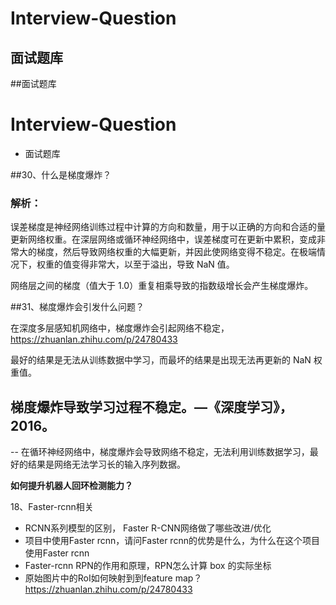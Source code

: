 # Interview-Question
## 面试题库
##面试题库

# Interview-Question
- 面试题库

##30、什么是梯度爆炸？
### 解析：

误差梯度是神经网络训练过程中计算的方向和数量，用于以正确的方向和合适的量更新网络权重。在深层网络或循环神经网络中，误差梯度可在更新中累积，变成非常大的梯度，然后导致网络权重的大幅更新，并因此使网络变得不稳定。在极端情况下，权重的值变得非常大，以至于溢出，导致 NaN 值。

网络层之间的梯度（值大于 1.0）重复相乘导致的指数级增长会产生梯度爆炸。

##31、梯度爆炸会引发什么问题？


在深度多层感知机网络中，梯度爆炸会引起网络不稳定， https://zhuanlan.zhihu.com/p/24780433

最好的结果是无法从训练数据中学习，而最坏的结果是出现无法再更新的 NaN 权重值。

梯度爆炸导致学习过程不稳定。—《深度学习》，2016。
-

-- 在循环神经网络中，梯度爆炸会导致网络不稳定，无法利用训练数据学习，最好的结果是网络无法学习长的输入序列数据。

**如何提升机器人回环检测能力？**


18、Faster-rcnn相关
  - RCNN系列模型的区别， Faster R-CNN网络做了哪些改进/优化
  - 项目中使用Faster rcnn，请问Faster rcnn的优势是什么，为什么在这个项目使用Faster rcnn
  - Faster-rcnn RPN的作用和原理，RPN怎么计算 box 的实际坐标
  - 原始图片中的RoI如何映射到到feature map？    https://zhuanlan.zhihu.com/p/24780433
